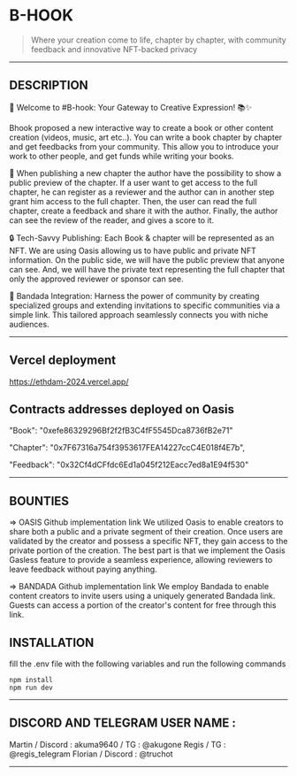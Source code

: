 # B-HOOK

> Where your creation come to life, chapter by chapter, with community feedback and innovative NFT-backed privacy

---

## DESCRIPTION

🚀 Welcome to #B-hook: Your Gateway to Creative Expression! 📚✨

Bhook proposed a new interactive way to create a book or other content creation (videos, music, art etc..). You can write a book chapter by chapter and get feedbacks from your community. This allow you to introduce your work to other people, and get funds while writing your books.

📝 When publishing a new chapter the author have the possibility to show a public preview of the chapter. If a user want to get access to the full chapter, he can register as a reviewer and the author can in another step grant him access to the full chapter. Then, the user can read the full chapter, create a feedback and share it with the author. Finally, the author can see the review of the reader, and gives a score to it.

🔒 Tech-Savvy Publishing: Each Book & chapter will be represented as an NFT. We are using Oasis allowing us to have public and private NFT information. On the public side, we will have the public preview that anyone can see. And, we will have the private text representing the full chapter that only the approved reviewer or sponsor can see.

🤝 Bandada Integration: Harness the power of community by creating specialized groups and extending invitations to specific communities via a simple link. This tailored approach seamlessly connects you with niche audiences.

---

## Vercel deployment

https://ethdam-2024.vercel.app/

## Contracts addresses deployed on Oasis

"Book": "0xefe86329296Bf2f2fB3C4fF5545Dca8736fB2e71"

"Chapter": "0x7F67316a754f3953617FEA14227ccC4E018f4E7b",

"Feedback": "0x32Cf4dCFfdc6Ed1a045f212Eacc7ed8a1E94f530"

---

## BOUNTIES

=> OASIS
Github implementation link
We utilized Oasis to enable creators to share both a public and a private segment of their creation. Once users are validated by the creator and possess a specific NFT, they gain access to the private portion of the creation.
The best part is that we implement the Oasis Gasless feature to provide a seamless experience, allowing reviewers to leave feedback without paying anything.

=> BANDADA
Github implementation link
We employ Bandada to enable content creators to invite users using a uniquely generated Bandada link. Guests can access a portion of the creator's content for free through this link.

## INSTALLATION

fill the .env file with the following variables
and run the following commands

```
npm install
npm run dev
```

---

## DISCORD AND TELEGRAM USER NAME :

Martin / Discord : akuma9640 / TG : @akugone
Regis / TG : @regis_telegram
Florian / Discord : @truchot

---
